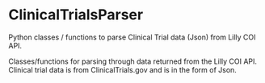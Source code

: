 ClinicalTrialsParser
====================

Python classes / functions to parse Clinical Trial data (Json) from Lilly COI API.

Classes/functions for parsing through data returned from the Lilly COI API. Clinical trial data is from ClinicalTrials.gov and is in the form of Json.
